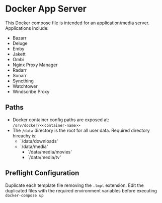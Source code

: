 # Docker App Server

This Docker compose file is intended for an application/media server. Applications include:

* Bazarr
* Deluge
* Emby
* Jakett
* Ombi
* Nginx Proxy Manager
* Radarr
* Sonarr
* Syncthing
* Watchtower
* Windscribe Proxy

## Paths

* Docker container config paths are exposed at: `/srv/docker/<<container-name>>`
* The `/data` directory is the root for all user data. Required directory hireachy is:
  * `/data/downloads'
  * `/data/media'
    * `/data/media/movies'
    * `/data/media/tv'

## Preflight Configuration

Duplicate each template file removing the `.tmpl` extension. Edit the duplicated files with the required environment variables before executing `docker-compose up`
